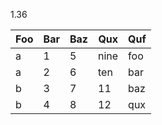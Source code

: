 1.36
<table>
	<thead>
	<tr>
		<th style="text-align: right">Foo</th>
		<th style="text-align: right">Bar</th>
		<th style="text-align: right">Baz</th>
		<th style="text-align: right">Qux</th>
		<th style="text-align: right">Quf</th>
	</tr>
	</thead>
	<tbody>
	<tr>
		<td>a</td>
		<td>1</td>
		<td>5</td>
		<td>nine</td>
		<td>foo</td>
	</tr>
	<tr>
		<td>a</td>
		<td>2</td>
		<td>6</td>
		<td>ten</td>
		<td>bar</td>
	</tr>
	<tr>
		<td>b</td>
		<td>3</td>
		<td>7</td>
		<td>11</td>
		<td>baz</td>
	</tr>
	<tr>
		<td>b</td>
		<td>4</td>
		<td>8</td>
		<td>12</td>
		<td>qux</td>
	</tr>
	</tbody>
</table>
